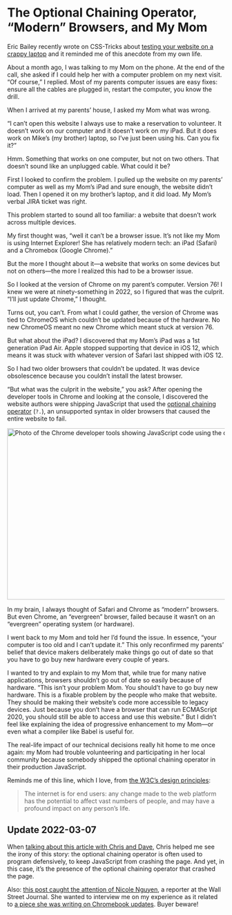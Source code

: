 # The Optional Chaining Operator, “Modern” Browsers, and My Mom

Eric Bailey recently wrote on CSS-Tricks about [testing your website on a crappy laptop](https://css-tricks.com/test-your-product-on-a-crappy-laptop/) and it reminded me of this anecdote from my own life.

About a month ago, I was talking to my Mom on the phone. At the end of the call, she asked if I could help her with a computer problem on my next visit. “Of course,” I replied. Most of my parents computer issues are easy fixes: ensure all the cables are plugged in, restart the computer, you know the drill.

When I arrived at my parents’ house, I asked my Mom what was wrong.

“I can’t open this website I always use to make a reservation to volunteer. It doesn’t work on our computer and it doesn’t work on my iPad. But it does work on Mike’s (my brother) laptop, so I’ve just been using his. Can you fix it?”

Hmm. Something that works on one computer, but not on two others. That doesn’t sound like an unplugged cable. What could it be?

First I looked to confirm the problem. I pulled up the website on my parents’ computer as well as my Mom’s iPad and sure enough, the website didn’t load. Then I opened it on my brother’s laptop, and it did load. My Mom’s verbal JIRA ticket was right.

This problem started to sound all too familiar: a website that doesn’t work across multiple devices.

My first thought was, “well it can’t be a browser issue. It’s not like my Mom is using Internet Explorer! She has relatively modern tech: an iPad (Safari) and a Chromebox (Google Chrome).”

But the more I thought about it—a website that works on some devices but not on others—the more I realized this had to be a browser issue.

So I looked at the version of Chrome on my parent’s computer. Version 76! I knew we were at ninety-something in 2022, so I figured that was the culprit. “I’ll just update Chrome,” I thought.

Turns out, you can’t. From what I could gather, the version of Chrome was tied to ChromeOS which couldn’t be updated because of the hardware. No new ChromeOS meant no new Chrome which meant stuck at version 76.

But what about the iPad? I discovered that my Mom’s iPad was a 1st generation iPad Air. Apple stopped supporting that device in iOS 12, which means it was stuck with whatever version of Safari last shipped with iOS 12.

So I had two older browsers that couldn’t be updated. It was device obsolescence because you couldn’t install the latest browser.

“But what was the culprit in the website,” you ask? After opening the developer tools in Chrome and looking at the console, I discovered the website authors were shipping JavaScript that used the [optional chaining operator](https://developer.mozilla.org/en-US/docs/Web/JavaScript/Reference/Operators/Optional_chaining) (`?.`), an unsupported syntax in older browsers that caused the entire website to fail.

<img src="https://cdn.jim-nielsen.com/blog/2022/mom-chaining-operator.jpg" width="700" height="397" alt="Photo of the Chrome developer tools showing JavaScript code using the optional chaining operator." /> 

In my brain, I always thought of Safari and Chrome as “modern” browsers. But even Chrome, an “evergreen” browser, failed because it wasn‘t on an “evergreen” operating system (or hardware).

I went back to my Mom and told her I’d found the issue. In essence, “your computer is too old and I can’t update it.” This only reconfirmed my parents’ belief that device makers deliberately make things go out of date so that you have to go buy new hardware every couple of years.

I wanted to try and explain to my Mom that, while true for many native applications, browsers shouldn’t go out of date so easily because of hardware. “This isn’t your problem Mom. You should’t have to go buy new hardware. This is a fixable problem by the people who make that website. They should be making their website’s code more accessible to legacy devices. Just because you don’t have a browser that can run ECMAScript 2020, you should still be able to access and use this website.” But I didn’t feel like explaining the idea of progressive enhancement to my Mom—or even what a compiler like Babel is useful for.

The real-life impact of our technical decisions really hit home to me once again: my Mom had trouble volunteering and participating in her local community because somebody shipped the optional chaining operator in their production JavaScript. 

Reminds me of this line, which I love, from [the W3C’s design principles](https://www.w3.org/TR/design-principles/):

> The internet is for end users: any change made to the web platform has the potential to affect vast numbers of people, and may have a profound impact on any person’s life.

## Update 2022-03-07

When [talking about this article with Chris and Dave](https://shoptalkshow.com/504/), Chris helped me see the irony of this story: the optional chaining operator is often used to program defensively, to keep JavaScript from crashing the page. And yet, in this case, it’s the presence of the optional chaining operator that crashed the page.

Also: [this post caught the attention of Nicole Nguyen](https://blog.jim-nielsen.com/2022/my-mom-and-the-wsj/), a reporter at the Wall Street Journal. She wanted to interview me on my experience as it related to [a piece she was writing on Chromebook updates](https://www.wsj.com/amp/articles/before-you-buy-a-chromebook-check-the-expiration-date-11646538322). Buyer beware!